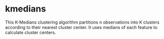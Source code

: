 # kmedians
This K-Medians clustering algorithm partitions n observations into K clusters according to their nearest cluster center. It uses medians of each feature to calculate cluster centers.
